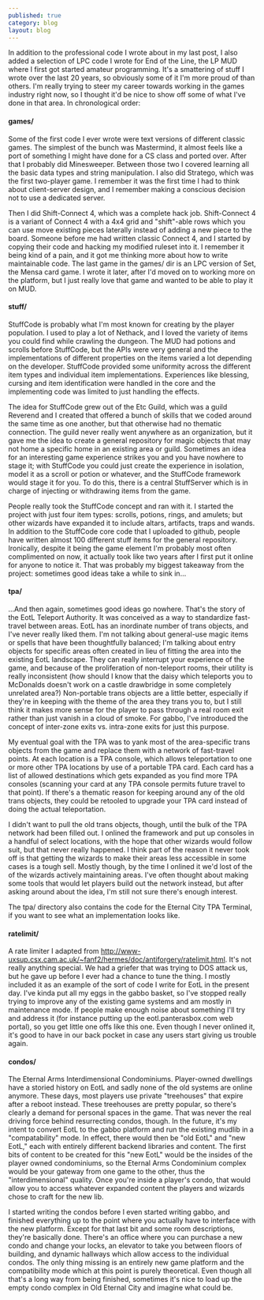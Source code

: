 ```yaml
---
published: true
category: blog
layout: blog
---
```


In addition to the professional code I wrote about in my last post, I also added a selection of LPC code I wrote for End of the Line, the LP MUD where I first got started amateur programming. It's a smattering of stuff I wrote over the last 20 years, so obviously some of it I'm more proud of than others. I'm really trying to steer my career towards working in the games industry right now, so I thought it'd be nice to show off some of what I've done in that area. In chronological order:

#### games/ ####

Some of the first code I ever wrote were text versions of different classic games. The simplest of the bunch was Mastermind, it almost feels like a port of something I might have done for a CS class and ported over. After that I probably did Minesweeper. Between those two I covered learning all the basic data types and string manipulation. I also did Stratego, which was the first two-player game. I remember it was the first time I had to think about client-server design, and I remember making a conscious decision not to use a dedicated server. 

Then I did Shift-Connect 4, which was a complete hack job. Shift-Connect 4 is a variant of Connect 4 with a 4x4 grid and "shift"-able rows which you can use move existing pieces laterally instead of adding a new piece to the board. Someone before me had written classic Connect 4, and I started by copying their code and hacking my modified ruleset into it. I remember it being kind of a pain, and it got me thinking more about how to write maintainable code. The last game in the games/ dir is an LPC version of Set, the Mensa card game. I wrote it later, after I'd moved on to working more on the platform, but I just really love that game and wanted to be able to play it on MUD.

#### stuff/ ####

StuffCode is probably what I'm most known for creating by the player population. I used to play a lot of Nethack, and I loved the variety of items you could find while crawling the dungeon. The MUD had potions and scrolls before StuffCode, but the APIs were very general and the implementations of different properties on the items varied a lot depending on the developer. StuffCode provided some uniformity across the different item types and individual item implementations. Experiences like blessing, cursing and item identification were handled in the core and the implementing code was limited to just handling the effects.

The idea for StuffCode grew out of the Etc Guild, which was a guild Reverend and I created that offered a bunch of skills that we coded around the same time as one another, but that otherwise had no thematic connection. The guild never really went anywhere as an organization, but it gave me the idea to create a general repository for magic objects that may not home a specific home in an existing area or guild. Sometimes an idea for an interesting game experience strikes you and you have nowhere to stage it; with StuffCode you could just create the experience in isolation, model it as a scroll or potion or whatever, and the StuffCode framework would stage it for you. To do this, there is a central StuffServer which is in charge of injecting or withdrawing items from the game.

People really took the StuffCode concept and ran with it. I started the project with just four item types: scrolls, potions, rings, and amulets; but other wizards have expanded it to include altars, artifacts, traps and wands. In addition to the StuffCode core code that I uploaded to github, people have written almost 100 different stuff items for the general repository. Ironically, despite it being the game element I'm probably most often complimented on now, it actually took like two years after I first put it online for anyone to notice it. That was probably my biggest takeaway from the project: sometimes good ideas take a while to sink in…

#### tpa/ ####

…And then again, sometimes good ideas go nowhere. That's the story of the EotL Teleport Authority. It was conceived as a way to standardize fast-travel between areas. EotL has an inordinate number of trans objects, and I've never really liked them. I'm not talking about general-use magic items or spells that have been thoughtfully balanced; I'm talking about entry objects for specific areas often created in lieu of fitting the area into the existing EotL landscape. They can really interrupt your experience of the game, and because of the proliferation of non-teleport rooms, their utility is really inconsistent (how should I know that the daisy which teleports you to McDonalds doesn't work on a castle drawbridge in some completely unrelated area?) Non-portable trans objects are a little better, especially if they're in keeping with the theme of the area they trans you to, but I still think it makes more sense for the player to pass through a real room exit rather than just vanish in a cloud of smoke. For gabbo, I've introduced the concept of inter-zone exits vs. intra-zone exits for just this purpose.

My eventual goal with the TPA was to yank most of the area-specific trans objects from the game and replace them with a network of fast-travel points. At each location is a TPA console, which allows teleportation to one or more other TPA locations by use of a portable TPA card. Each card has a list of allowed destinations which gets expanded as you find more TPA consoles (scanning your card at any TPA console permits future travel to that point). If there's a thematic reason for keeping around any of the old trans objects, they could be retooled to upgrade your TPA card instead of doing the actual teleportation.

I didn't want to pull the old trans objects, though, until the bulk of the TPA network had been filled out. I  onlined the framework and put up consoles in a handful of select locations, with the hope that other wizards would follow suit, but that never really happened. I think part of the reason it never took off is that getting the wizards to make their areas less accessible in some cases is a tough sell. Mostly though, by the time I onlined it we'd lost of the of the wizards actively maintaining areas. I've often thought about making some tools that would let players build out the network instead, but after asking around about the idea, I'm still not sure there's enough interest.

The tpa/ directory also contains the code for the Eternal City TPA Terminal, if you want to see what an implementation looks like.

#### ratelimit/ ####

A rate limiter I adapted from http://www-uxsup.csx.cam.ac.uk/~fanf2/hermes/doc/antiforgery/ratelimit.html. It's not really anything special. We had a griefer that was trying to DOS attack us, but he gave up before I ever had a chance to tune the thing. I mostly included it as an example of the sort of code I write for EotL in the present day. I've kinda put all my eggs in the gabbo basket, so I've stopped really trying to improve any of the existing game systems and am mostly in maintenance mode. If people make enough noise about something I'll try and address it (for instance putting up the eotl.panterasbox.com web portal), so you get little one offs like this one. Even though I never onlined it, it's good to have in our back pocket in case any users start giving us trouble again.

#### condos/ ####

The Eternal Arms Interdimensional Condominiums. Player-owned dwellings have a storied history on EotL and sadly none of the old systems are online anymore. These days, most players use private "treehouses" that expire after a reboot instead. These treehouses are pretty popular, so there's clearly a demand for personal spaces in the game. That was never the real driving force behind resurrecting condos, though. In the future, it's my intent to convert EotL to the gabbo platform and run the existing mudlib in a "compatability" mode. In effect, there would then be "old EotL" and "new EotL," each with entirely different backend libraries and content. The first bits of content to be created for this "new EotL" would be the insides of the player owned condominiums, so the Eternal Arms Condominium complex would be your gateway from one game to the other, thus the "interdimensional" quality. Once you're inside a player's condo, that would allow you to access whatever expanded content the players and wizards chose to craft for the new lib.

I started writing the condos before I even started writing gabbo, and finished everything up to the point where you actually have to interface with the new platform. Except for that last bit and some room descriptions, they're basically done. There's an office where you can purchase a new condo and change your locks, an elevator to take you between floors of building, and dynamic hallways which allow access to the individual condos. The only thing missing is an entirely new game platform and the compatibility mode which at this point is purely theoretical. Even though all that's a long way from being finished, sometimes it's nice to load up the empty condo complex in Old Eternal City and imagine what could be.
